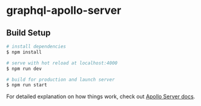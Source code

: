 # graphql-apollo-server

## Build Setup

```bash
# install dependencies
$ npm install

# serve with hot reload at localhost:4000
$ npm run dev

# build for production and launch server
$ npm run start

```

For detailed explanation on how things work, check out [Apollo Server docs](https://www.apollographql.com/docs/apollo-server/).
